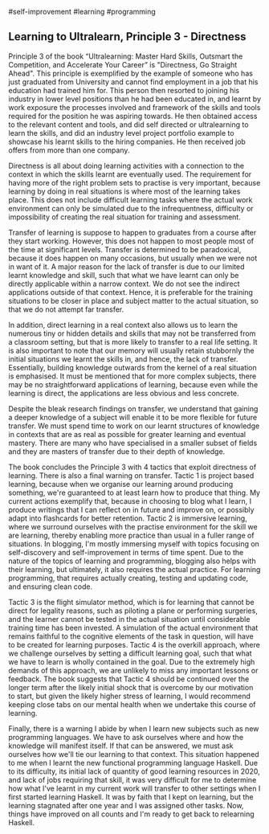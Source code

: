 #self-improvement
#learning
#programming

## Learning to Ultralearn, Principle 3 - Directness

Principle 3 of the book “Ultralearning: Master Hard Skills, Outsmart the Competition, and Accelerate Your Career” is "Directness, Go Straight Ahead".  This principle is exemplified by the example of someone who has just graduated from University and cannot find employment in a job that his education had trained him for.  This person then resorted to joining his industry in lower level positions than he had been educated in, and learnt by work exposure the processes involved and framework of the skills and tools required for the position he was aspiring towards.  He then obtained access to the relevant content and tools, and did self directed or ultralearning to learn the skills, and did an industry level project portfolio example to showcase his learnt skills to the hiring companies.  He then received job offers from more than one company.  

Directness is all about doing learning activities with a connection to the context in which the skills learnt are eventually used.  The requirement for having more of the right problem sets to practise is very important, because learning by doing in real situations is where most of the learning takes place.  This does not include difficult learning tasks where the actual work environment can only be simulated due to the infrequentness, difficulty or impossibility of creating the real situation for training and assessment.  

Transfer of learning is suppose to happen to graduates from a course after they start working.  However, this does not happen to most people most of the time at significant levels.  Transfer is determined to be paradoxical, because it does happen on many occasions, but usually when we were not in want of it.  A major reason for the lack of transfer is due to our limited learnt knowledge and skill, such that what we have learnt can only be directly applicable within a narrow context.  We do not see the indirect applications outside of that context.  Hence, it is preferable for the training situations to be closer in place and subject matter to the actual situation, so that we do not attempt far transfer.  

In addition, direct learning in a real context also allows us to learn the numerous tiny or hidden details and skills that may not be transferred from a classroom setting, but that is more likely to transfer to a real life setting.  It is also important to note that our memory will usually retain stubbornly the initial situations we learnt the skills in, and hence, the lack of transfer.  Essentially, building knowledge outwards from the kernel of a real situation is emphasised.  It must be mentioned that for more complex subjects, there may be no straightforward applications of learning, because even while the learning is direct, the applications are less obvious and less concrete.  

Despite the bleak research findings on transfer, we understand that gaining a deeper knowledge of a subject will enable it to be more flexible for future transfer.  We must spend time to work on our learnt structures of knowledge in contexts that are as real as possible for greater learning and eventual mastery.  There are many who have specialised in a smaller subset of fields and they are masters of transfer due to their depth of knowledge.  

The book concludes the Principle 3 with 4 tactics that exploit directness of learning.  There is also a final warning on transfer.  Tactic 1 is project based learning, because when we organise our learning around producing something, we're guaranteed to at least learn how to produce that thing.  My current actions exemplify that, because in choosing to blog what I learn, I produce writings that I can reflect on in future and improve on, or possibly adapt into flashcards for better retention.  Tactic 2 is immersive learning, where we surround ourselves with the practise environment for the skill we are learning, thereby enabling more practice than usual in a fuller range of situations.  In blogging, I'm mostly immersing myself with topics focusing on self-discovery and self-improvement in terms of time spent.  Due to the nature of the topics of learning and programming, blogging also helps with their learning, but ultimately, it also requires the actual practice.  For learning programming, that requires actually creating, testing and updating code, and ensuring clean code.  

Tactic 3 is the flight simulator method, which is for learning that cannot be direct for legality reasons, such as piloting a plane or performing surgeries, and the learner cannot be tested in the actual situation until considerable training time has been invested.  A simulation of the actual environment that remains faithful to the cognitive elements of the task in question, will have to be created for learning purposes.  Tactic 4 is the overkill approach, where we challenge ourselves by setting a difficult learning goal, such that what we have to learn is wholly contained in the goal.  Due to the extremely high demands of this approach, we are unlikely to miss any important lessons or feedback.  The book suggests that Tactic 4 should be continued over the longer term after the likely initial shock that is overcome by our motivation to start, but given the likely higher stress of learning, I would recommend keeping close tabs on our mental health when we undertake this course of learning.  

Finally, there is a warning I abide by when I learn new subjects such as new programming languages.  We have to ask ourselves where and how the knowledge will manifest itself.  If that can be answered, we must ask ourselves how we'll tie our learning to that context.  This situation happened to me when I learnt the new functional programming language Haskell.  Due to its difficulty, its initial lack of quantity of good learning resources in 2020, and lack of jobs requiring that skill, it was very difficult for me to determine how what I've learnt in my current work will transfer to other settings when I first started learning Haskell.  It was by faith that I kept on learning, but the learning stagnated after one year and I was assigned other tasks.  Now, things have improved on all counts and I'm ready to get back to relearning Haskell.  

